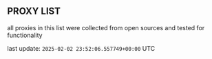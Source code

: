 ## PROXY LIST

all proxies in this list were collected from open sources and tested for functionality

last update: `2025-02-02 23:52:06.557749+00:00` UTC